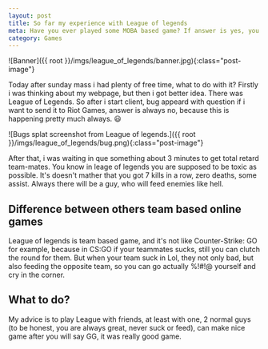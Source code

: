 ```yaml
---
layout: post
title: So far my experience with League of legends
meta: Have you ever played some MOBA based game? If answer is yes, you may find yourself in this blog. Today i was playing 2 games...
category: Games
---
```

![Banner]({{ root }}/imgs/league_of_legends/banner.jpg){:class="post-image"}

Today after sunday mass i had plenty of free time, what to do with it? Firstly i was thinking about my webpage, but then i got better idea. There was League of Legends. So after i start client, bug appeard with question if i want to send it to Riot Games, answer is always no, because this is happening pretty much always. :smiley: 

![Bugs splat screenshot from League of legends.]({{ root }}/imgs/league_of_legends/bug.png){:class="post-image"}

After that, i was waiting in que something about 3 minutes to get total retard team-mates. You know in leage of legends you are supposed to be toxic as possible. It's doesn't mather that you got 7 kills in a row, zero deaths, some assist. Always there will be a guy, who will feed enemies like hell. 

## Difference between others team based online games

League of legends is team based game, and it's not like Counter-Strike: GO for example, because in CS:GO if your teammates sucks, still you can clutch the round for them. But when your team suck in Lol, they not only bad, but also feeding the opposite team, so you can go actually %!#!@ yourself and cry in the corner. 


## What to do? 

My advice is to play League with friends, at least with one, 2 normal guys (to be honest, you are always great, never suck or feed), can make nice game after you will say GG, it was really good game. 

